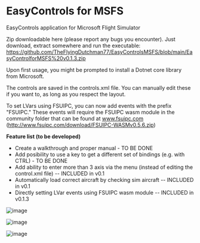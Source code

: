 # EasyControls for MSFS
EasyControls application for Microsoft Flight Simulator

Zip downloadable here (please report any bugs you encounter). Just download, extract somewhere and run the executable:
https://github.com/TheFlyingDutchman77/EasyControlsMSFS/blob/main/EasyControlforMSFS%20v0.1.3.zip

Upon first usage, you might be prompted to install a Dotnet core library from Microsoft.

The controls are saved in the controls.xml file. You can manually edit these if you want to, as long as you respect the layout.

To set LVars using FSUIPC, you can now add events with the prefix "FSUIPC." These events will require the FSUIPC wasm module in the community folder that can be found at www.fsuipc.com (http://www.fsuipc.com/download/FSUIPC-WASMv0.5.6.zip)

**Feature list (to be developed)**
- Create a walkthrough and proper manual - TO BE DONE
- Add posibility to use a key to get a different set of bindings (e.g. with CTRL) - TO BE DONE
- Add ability to enter more than 3 axis via the menu (instead of editing the control.xml file)  -- INCLUDED in v0.1
- Automatically load correct aircraft by checking sim aircraft -- INCLUDED in v0.1
- Directly setting LVar events using FSUIPC wasm module -- INCLUDED in v0.1.3

![image](https://user-images.githubusercontent.com/72393912/152812045-d4caceb5-fc0b-48b5-890a-7309ecc2de65.png)

![image](https://user-images.githubusercontent.com/72393912/152812190-f329ce15-e067-4ff9-becd-6bf810323ed0.png)

![image](https://user-images.githubusercontent.com/72393912/152811927-609260ca-97c8-48f7-a19d-34cdbc123ff7.png)
